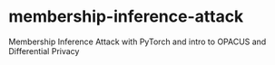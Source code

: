 # membership-inference-attack
Membership Inference Attack with PyTorch and intro to OPACUS and Differential Privacy
